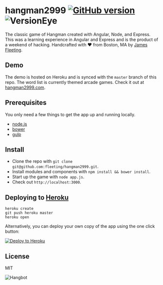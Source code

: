 # hangman2999 [![GitHub version](https://badge.fury.io/gh/fleeting%2Fhangman2999.svg)](https://badge.fury.io/gh/fleeting%2Fhangman2999) ![VersionEye](https://www.versioneye.com/user/projects/56702b8a107997003e000251/badge.svg)

The classic game of Hangman created with Angular, Node, and Express. This was a learning experience in Angular and Express and is the product of a weekend of hacking. Handcrafted with ♥ from Boston, MA by [James Fleeting](http://twitter.com/fleetingftw).

## Demo

The demo is hosted on Heroku and is synced with the `master` branch of this repo. The word list is currently themed arcade games. Check it out at [hangman2999.com](http://hangman2999.com).

## Prerequisites

You only need a few things to get the app up and running locally.

* [node.js](https://nodejs.org/)
* [bower](http://bower.io)
* [gulp](http://gulpjs.com/)

## Install

* Clone the repo with `git clone git@github.com:fleeting/hangman2999.git`.
* Install modules and components with `npm install && bower install`.
* Start up the game with `node app.js`.
* Check out `http://localhost:3000`.

## Deploying to [Heroku](http://heroku.com)

```
heroku create
git push heroku master
heroku open
```

Alternatively, you can deploy your own copy of the app using the one click button:

[![Deploy to Heroku](https://www.herokucdn.com/deploy/button.svg)](https://heroku.com/deploy)

## License

MIT

![Hangbot](https://cloud.githubusercontent.com/assets/23062/9582034/056765a8-4fd1-11e5-994c-f580b4d1d862.png)
